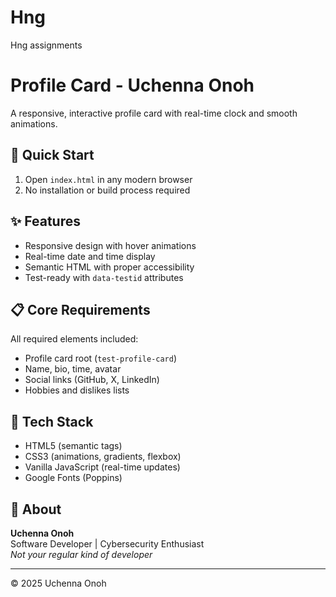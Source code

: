 # Hng
Hng assignments 

# Profile Card - Uchenna Onoh

A responsive, interactive profile card with real-time clock and smooth animations.

## 🚀 Quick Start

1. Open `index.html` in any modern browser
2. No installation or build process required

## ✨ Features

- Responsive design with hover animations
- Real-time date and time display
- Semantic HTML with proper accessibility
- Test-ready with `data-testid` attributes

## 📋 Core Requirements

All required elements included:
- Profile card root (`test-profile-card`)
- Name, bio, time, avatar
- Social links (GitHub, X, LinkedIn)
- Hobbies and dislikes lists

## 🎨 Tech Stack

- HTML5 (semantic tags)
- CSS3 (animations, gradients, flexbox)
- Vanilla JavaScript (real-time updates)
- Google Fonts (Poppins)

## 👤 About

**Uchenna Onoh**  
Software Developer | Cybersecurity Enthusiast  
*Not your regular kind of developer*

---

© 2025 Uchenna Onoh
